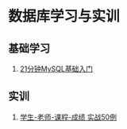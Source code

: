 # 数据库学习与实训

## 基础学习
1. [21分钟MySQL基础入门](21分钟MySQL基础入门)


## 实训
1. [学生-老师-课程-成绩 实战50例](学生-老师-课程-成绩%20实战50例)

